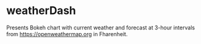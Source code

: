 # weatherDash
 Presents Bokeh chart with current weather and forecast at 3-hour intervals from https://openweathermap.org in Fharenheit.

